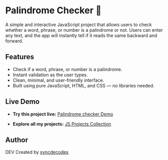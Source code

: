 # Palindrome Checker 🔁

A simple and interactive JavaScript project that allows users to check whether a word, phrase, or number is a palindrome or not. Users can enter any text, and the app will instantly tell if it reads the same backward and forward.

## Features

- Check if a word, phrase, or number is a palindrome.
- Instant validation as the user types.
- Clean, minimal, and user-friendly interface.
- Built using pure JavaScript, HTML, and CSS — no libraries needed.

## Live Demo

* **Try this project live:** [Palindrome checker Demo](https://syncdecodes.github.io/JS_PROJECTS/05_PALINDROME_CHECKER/)

* **Explore all my projects:** [JS Projects Collection](https://syncdecodes.github.io/JS_PROJECTS/)

## Author
DEV
Created by [syncdecodes](https://github.com/syncdecodes)